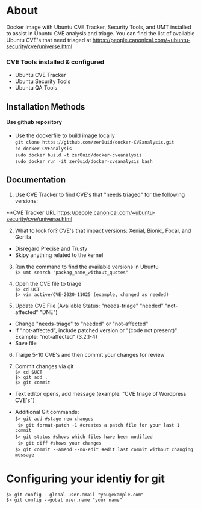 # About
Docker image with Ubuntu CVE Tracker, Security Tools, and UMT installed to assist in Ubuntu CVE analysis and triage.
You can find the list of available Ubuntu CVE's that need triaged at https://people.canonical.com/~ubuntu-security/cve/universe.html


### CVE Tools installed & configured

* Ubuntu CVE Tracker
* Ubuntu Security Tools
* Ubuntu QA Tools

## Installation Methods
#### Use github repository
* Use the dockerfile to build image locally <br/>
`git clone https://github.com/zer0uid/docker-CVEanalysis.git` <br />
`cd docker-CVEanalysis` <br/>
`sudo docker build -t zer0uid/docker-cveanalysis .` <br/>
`sudo docker run -it zer0uid/docker-cveanalysis bash`

## Documentation

1. Use CVE Tracker to find CVE's that "needs triaged" for the following versions:

**CVE Tracker URL
https://people.canonical.com/~ubuntu-security/cve/universe.html

2. What to look for?
CVE's that impact versions: Xenial, Bionic, Focal, and Gorilla
- Disregard Precise and Trusty
- Skipy anything related to the kernel

3. Run the command to find the available versions in Ubuntu<br />
`$> umt search "packag_name_without_quotes"`

4. Open the CVE file to triage<br />
`$> cd UCT`<br />
`$> vim active/CVE-2020-11025 (example, changed as needed)`

5. Update CVE File (Available Status: "needs-triage" "needed" "not-affected" "DNE")
- Change "needs-triage" to "needed" or "not-affected"
- If "not-affected", include patched version or "(code not present)"
    Example: "not-affected" (3.2.1-4)
- Save file

6. Traige 5-10 CVE's and then commit your changes for review

7. Commit changes via git<br />
`$> cd $UCT`<br />
`$> git add .`<br />
`$> git commit`<br />
- Text editor opens, add message (example: "CVE triage of Wordpress CVE's")

* Additional Git commands:<br />
    `$> git add #stage new changes`<br />
   ` $> git format-patch -1 #creates a patch file for your last 1 commit`<br />
    `$> git status #shows which files have been modified`<br />
   ` $> git diff #shows your changes`<br />
    `$> git commit --amend --no-edit #edit last commit without changing message`

# Configuring your identiy for git<br />
`$> git config --global user.email "you@example.com"`<br />
`$> git config --gobal user.name "your name"`
